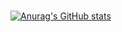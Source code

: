 ###
[![Anurag's GitHub stats](https://github-readme-stats.vercel.app/api?username=MiguelNS101&count_private=true&show_icons=true&theme=synthwave)](https://github.com/anuraghazra/github-readme-stats)
<!--
**MiguelNS101/MiguelNS101** is a ✨ _special_ ✨ repository because its `README.md` (this file) appears on your GitHub profile.

Here are some ideas to get you started:

- 🔭 I’m currently working on ...
- 🌱 I’m currently learning ...
- 👯 I’m looking to collaborate on ...
- 🤔 I’m looking for help with ...
- 💬 Ask me about ...
- 📫 How to reach me: ...
- 😄 Pronouns: ...
- ⚡ Fun fact: ...
-->
